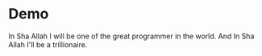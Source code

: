 # Demo

In Sha Allah I will be one of the great programmer in the world. And In Sha Allah I'll be a trillionaire.
